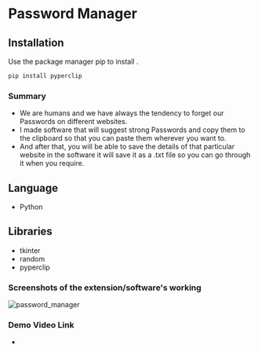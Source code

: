 # Password Manager



## Installation

Use the package manager pip to install .

```bash
pip install pyperclip
```


### Summary 

- We are humans and we have always the tendency to forget our Passwords on different websites.
- I made software that will suggest strong Passwords and copy them to the clipboard so that you can paste them wherever you want to.
- And after that, you will be able to save the details of that particular website in the software it will save it as a .txt file so you can go through it when you require.

## Language

- Python 

## Libraries

- tkinter
- random
- pyperclip

### Screenshots of the extension/software's working 



![password_manager](https://user-images.githubusercontent.com/64248326/124894762-91267700-dff9-11eb-9a9b-1acc7617c1bd.jpg)

### Demo Video Link
- 


